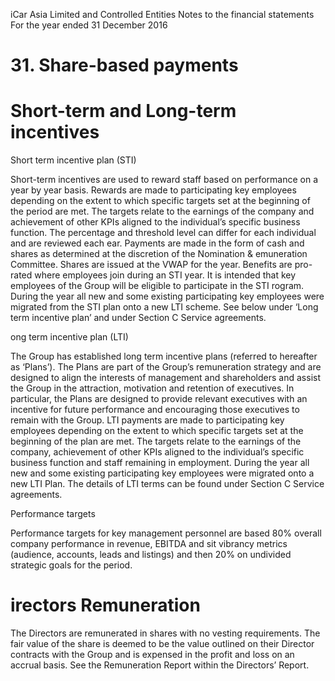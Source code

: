 iCar Asia Limited and Controlled Entities Notes to the financial statements For the year ended 31 December 2016

# 31. Share-based payments

# Short-term and Long-term incentives

Short term incentive plan (STI)

Short-term incentives are used to reward staff based on performance on a year by year basis. Rewards are made to participating key employees depending on the extent to which specific targets set at the beginning of the period are met. The targets relate to the earnings of the company and achievement of other KPIs aligned to the individual’s specific business function. The percentage and threshold level can differ for each individual and are reviewed each ear. Payments are made in the form of cash and shares as determined at the discretion of the Nomination $\&$ emuneration Committee. Shares are issued at the VWAP for the year. Benefits are pro-rated where employees join during an STI year. It is intended that key employees of the Group will be eligible to participate in the STI rogram. During the year all new and some existing participating key employees were migrated from the STI plan onto a new LTI scheme. See below under ‘Long term incentive plan’ and under Section C Service agreements.

ong term incentive plan (LTI)

The Group has established long term incentive plans (referred to hereafter as ‘Plans’). The Plans are part of the Group’s remuneration strategy and are designed to align the interests of management and shareholders and assist the Group in the attraction, motivation and retention of executives. In particular, the Plans are designed to provide relevant executives with an incentive for future performance and encouraging those executives to remain with the Group. LTI payments are made to participating key employees depending on the extent to which specific targets set at the beginning of the plan are met. The targets relate to the earnings of the company, achievement of other KPIs aligned to the individual’s specific business function and staff remaining in employment. During the year all new and some existing participating key employees were migrated onto a new LTI Plan. The details of LTI terms can be found under Section C Service agreements.

Performance targets

Performance targets for key management personnel are based $80 \%$ overall company performance in revenue, EBITDA and sit vibrancy metrics (audience, accounts, leads and listings) and then $20 \%$ on undivided strategic goals for the period.

# irectors Remuneration

The Directors are remunerated in shares with no vesting requirements. The fair value of the share is deemed to be the value outlined on their Director contracts with the Group and is expensed in the profit and loss on an accrual basis. See the Remuneration Report within the Directors’ Report.